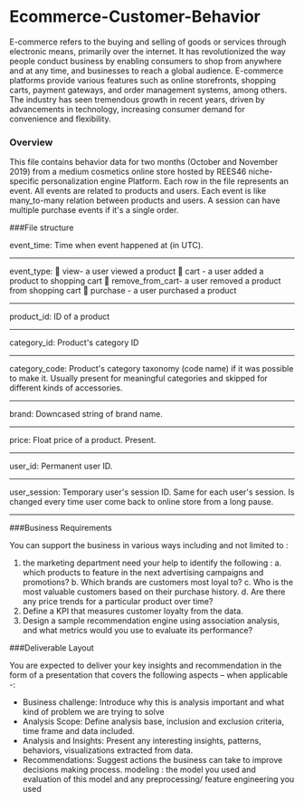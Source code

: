 # Ecommerce-Customer-Behavior


E-commerce refers to the buying and selling of goods or services through electronic means, primarily 
over the internet. It has revolutionized the way people conduct business by enabling consumers to shop 
from anywhere and at any time, and businesses to reach a global audience. E-commerce platforms 
provide various features such as online storefronts, shopping carts, payment gateways, and order 
management systems, among others. The industry has seen tremendous growth in recent years, driven 
by advancements in technology, increasing consumer demand for convenience and flexibility.


### Overview

This file contains behavior data for two months (October and November 2019) from a medium 
cosmetics online store hosted by REES46 niche-specific personalization engine Platform. Each row in the 
file represents an event. All events are related to products and users. Each event is like many_to-many 
relation between products and users. A session can have multiple purchase events if it's a single order.

###File structure

event_time:  Time when event happened at (in UTC).
_____________________________________________________________________________________
event_type:
 view- a user viewed a product
 cart - a user added a product to shopping cart
 remove_from_cart- a user removed a product from shopping cart
 purchase - a user purchased a product
_______________________________________________________________________________________
product_id: ID of a product

_______________________________________________________________________________________
category_id: Product's category ID
__________________________________________________________________________________

category_code:
Product's category taxonomy (code name) if it was possible to make it. Usually 
present for meaningful categories and skipped for different kinds of 
accessories.
___________________________________________________________________________________
brand: Downcased string of brand name.

__________________________________________________________________________________
price: Float price of a product. Present.

________________________________________________________________________________
user_id: Permanent user ID.

_______________________________________________________________________________
user_session: Temporary user's session ID. Same for each user's session. Is changed every 
time user come back to online store from a long pause.

_________________________________________________________________________________________________

###Business Requirements 


You can support the business in various ways including and not limited to : 

   1. the marketing department need your help to identify the following :
        a. which products to feature in the next advertising campaigns and promotions?
        b. Which brands are customers most loyal to?
        c. Who is the most valuable customers based on their purchase history.
        d. Are there any price trends for a particular product over time?
   2. Define a KPI that measures customer loyalty from the data.
   3. Design a sample recommendation engine using association analysis, and what metrics would 
       you use to evaluate its performance?

###Deliverable Layout

You are expected to deliver your key insights and recommendation in the form of a presentation that 
covers the following aspects – when applicable -: 
-  Business challenge: Introduce why this is analysis important and what kind of problem we are 
   trying to solve
-  Analysis Scope: Define analysis base, inclusion and exclusion criteria, time frame and data 
   included. 
-  Analysis and Insights: Present any interesting insights, patterns, behaviors, visualizations 
   extracted from data.
-  Recommendations: Suggest actions the business can take to improve decisions making 
   process.
   modeling : the model you used and evaluation of this model and any preprocessing/ feature 
   engineering you used

